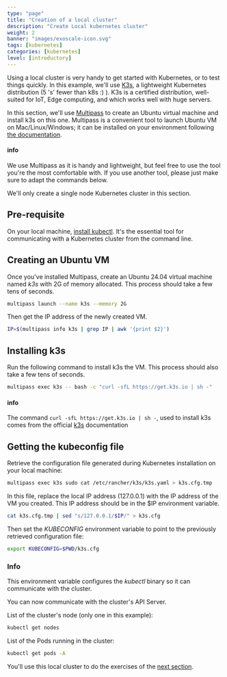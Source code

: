 ```yaml
---
type: "page"
title: "Creation of a local cluster"
description: "Create Local kubernetes cluster"
weight: 2
banner: "images/exoscale-icon.svg"
tags: [kubernetes]
categories: [kubernetes]
level: [introductory]
---
```


Using a local cluster is very handy to get started with Kubernetes, or to test things quickly. In this example, we'll use [K3s](https://k3s.io), a lightweight Kubernetes distribution (5 's' fewer than k8s :) ). K3s is a certified distribution, well-suited for IoT, Edge computing, and which works well with huge servers.

In this section, we'll use [Multipass](https://multipass.run) to create an Ubuntu virtual machine and install k3s on this one. Multipass is a convenient tool to launch Ubuntu VM on Mac/Linux/Windows; it can be installed on your environment following [the documentation](https://canonical.com/multipass/install).

#### info
We use Multipass as it is handy and lightweight, but feel free to use the tool you're the most comfortable with. If you use another tool, please just make sure to adapt the commands below.


We'll only create a single node Kubernetes cluster in this section.

## Pre-requisite

On your local machine, [install kubectl](https://kubernetes.io/docs/tasks/tools/#kubectl). It's the essential tool for communicating with a Kubernetes cluster from the command line.

## Creating an Ubuntu VM

Once you've installed Multipass, create an Ubuntu 24.04 virtual machine named *k3s* with 2G of memory allocated. This process should take a few tens of seconds.

```bash
multipass launch --name k3s --memory 2G
```

Then get the IP address of the newly created VM.

```bash
IP=$(multipass info k3s | grep IP | awk '{print $2}')
```

## Installing k3s

Run the following command to install k3s the VM. This process should also take a few tens of seconds.

```bash
multipass exec k3s -- bash -c "curl -sfL https://get.k3s.io | sh -"
```

#### info
The command `curl -sfL https://get.k3s.io | sh -`, used to install k3s comes from the official [k3s](https://k3s.io) documentation


## Getting the kubeconfig file

Retrieve the configuration file generated during Kubernetes installation on your local machine:

```bash
multipass exec k3s sudo cat /etc/rancher/k3s/k3s.yaml > k3s.cfg.tmp
```

In this file, replace the local IP address (127.0.0.1) with the IP address of the VM you created. This IP address should be in the $IP environment variable.

```bash
cat k3s.cfg.tmp | sed "s/127.0.0.1/$IP/" > k3s.cfg
```

Then set the *KUBECONFIG* environment variable to point to the previously retrieved configuration file:

```bash
export KUBECONFIG=$PWD/k3s.cfg
```

### Info
This environment variable configures the *kubectl* binary so it can communicate with the cluster.


You can now communicate with the cluster's API Server.

List of the cluster's node (only one in this example):

```bash
kubectl get nodes
```

List of the Pods running in the cluster:

```bash
kubectl get pods -A
```

You'll use this local cluster to do the exercises of the [next section](../resources/).

